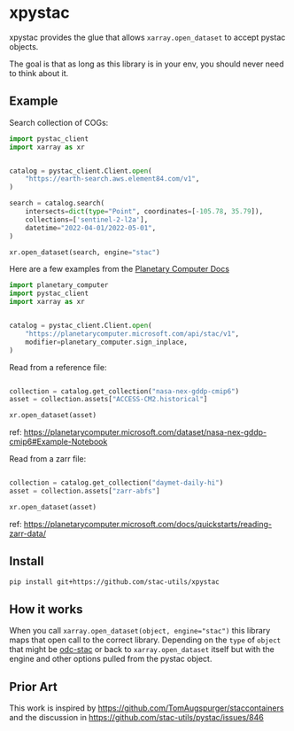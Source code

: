 # xpystac
xpystac provides the glue that allows `xarray.open_dataset` to accept pystac objects.

The goal is that as long as this library is in your env, you should never need to think about it.

## Example

Search collection of COGs:

```python
import pystac_client
import xarray as xr


catalog = pystac_client.Client.open(
    "https://earth-search.aws.element84.com/v1",
)

search = catalog.search(
    intersects=dict(type="Point", coordinates=[-105.78, 35.79]),
    collections=['sentinel-2-l2a'],
    datetime="2022-04-01/2022-05-01",
)

xr.open_dataset(search, engine="stac")
```

Here are a few examples from the [Planetary Computer Docs](https://planetarycomputer.microsoft.com/docs/overview/about)


```python
import planetary_computer
import pystac_client
import xarray as xr


catalog = pystac_client.Client.open(
    "https://planetarycomputer.microsoft.com/api/stac/v1",
    modifier=planetary_computer.sign_inplace,
)
```

Read from a reference file:

```python

collection = catalog.get_collection("nasa-nex-gddp-cmip6")
asset = collection.assets["ACCESS-CM2.historical"]

xr.open_dataset(asset)
```
ref: https://planetarycomputer.microsoft.com/dataset/nasa-nex-gddp-cmip6#Example-Notebook

Read from a zarr file:

```python

collection = catalog.get_collection("daymet-daily-hi")
asset = collection.assets["zarr-abfs"]

xr.open_dataset(asset)
```
ref: https://planetarycomputer.microsoft.com/docs/quickstarts/reading-zarr-data/

## Install

```bash
pip install git+https://github.com/stac-utils/xpystac
```

## How it works

When you call ``xarray.open_dataset(object, engine="stac")`` this library maps that open call to the correct library.
Depending on the ``type`` of ``object`` that might be [odc-stac](https://github.com/opendatacube/odc-stac)
or back to ``xarray.open_dataset`` itself but with the engine and other options pulled from the pystac object.

## Prior Art

This work is inspired by https://github.com/TomAugspurger/staccontainers and the discussion in https://github.com/stac-utils/pystac/issues/846
